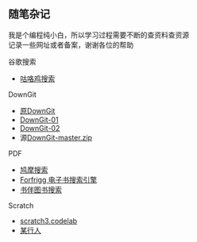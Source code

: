 ## 随笔杂记
我是个编程纯小白，所以学习过程需要不断的查资料查资源  
记录一些网址或者备案，谢谢各位的帮助

谷歌搜索
+ [咕咯鸡搜索](https://gugeji.com/)

DownGit
+ [原DownGit](https://minhaskamal.github.io/DownGit/)
+ [DownGit-01](https://www.itsvse.com/downgit/#/home)
+ [DownGit-02](http://downgit.zhoudaxiaa.com/#/home)
+ 源[DownGit-master.zip](https://github.com/Baymax94/Learning-Robot/files/3382707/DownGit-master.zip)

PDF
+ [鸠摩搜索](https://www.jiumodiary.com/)
+ [Forfrigg 电子书搜索引擎](http://forfrigg.com/)
+ [书伴图书搜索](https://bookfere.com/search)  

Scratch
+ [scratch3.codelab](https://scratch3.codelab.club/)
+ [某行人](https://blog.just4fun.site/index.html)
